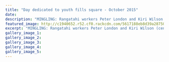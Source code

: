 ```yaml
---
title: "Day dedicated to youth fills square - October 2015"
date: 
description: "MINGLING: Rangatahi workers Peter London and Kiri Wilson (centre) shared the day dedicated to young people with WHS student Tayla Mack (left), 14, and Maddison Hatch, 12."
featured_image: http://c1940652.r52.cf0.rackcdn.com/5617188eb8d39a28750005f2/Kiri-Wilson-ex-on-Majestic-Sq-dedicated-to-young-people-9.10.15.jpg
excerpt: "MINGLING: Rangatahi workers Peter London and Kiri Wilson (centre) shared the day dedicated to young people with WHS student Tayla Mack (left), 14, and Maddison Hatch, 12."
gallery_image_1: 
gallery_image_2: 
gallery_image_3: 
gallery_image_4: 
gallery_image_5: 
---
```

